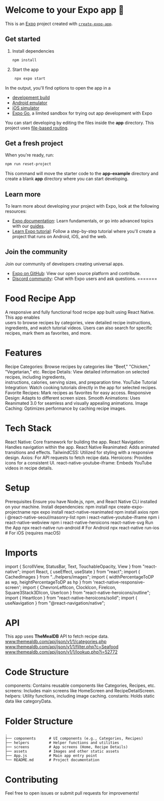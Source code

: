 
# Welcome to your Expo app 👋

This is an [Expo](https://expo.dev) project created with [`create-expo-app`](https://www.npmjs.com/package/create-expo-app).

## Get started

1. Install dependencies

   ```bash
   npm install
   ```

2. Start the app

   ```bash
    npx expo start
   ```

In the output, you'll find options to open the app in a

- [development build](https://docs.expo.dev/develop/development-builds/introduction/)
- [Android emulator](https://docs.expo.dev/workflow/android-studio-emulator/)
- [iOS simulator](https://docs.expo.dev/workflow/ios-simulator/)
- [Expo Go](https://expo.dev/go), a limited sandbox for trying out app development with Expo

You can start developing by editing the files inside the **app** directory. This project uses [file-based routing](https://docs.expo.dev/router/introduction).

## Get a fresh project

When you're ready, run:

```bash
npm run reset-project
```

This command will move the starter code to the **app-example** directory and create a blank **app** directory where you can start developing.

## Learn more

To learn more about developing your project with Expo, look at the following resources:

- [Expo documentation](https://docs.expo.dev/): Learn fundamentals, or go into advanced topics with our [guides](https://docs.expo.dev/guides).
- [Learn Expo tutorial](https://docs.expo.dev/tutorial/introduction/): Follow a step-by-step tutorial where you'll create a project that runs on Android, iOS, and the web.

## Join the community

Join our community of developers creating universal apps.

- [Expo on GitHub](https://github.com/expo/expo): View our open source platform and contribute.
- [Discord community](https://chat.expo.dev): Chat with Expo users and ask questions.
=======
# Food Recipe App
  A responsive and fully functional food recipe app built using React Native. This app enables   
  users to browse recipes by categories, view detailed recipe instructions, ingredients, and watch 
  tutorial videos. Users can also search for specific recipes, mark them as favorites, and more.

# Features
  Recipe Categories: Browse recipes by categories like "Beef," "Chicken," "Vegetarian," etc.
  Recipe Details: View detailed information on selected recipes, including ingredients,       
  instructions, calories, serving sizes, and preparation time.
  YouTube Tutorial Integration: Watch cooking tutorials directly in the app for selected recipes.
  Favorite Recipes: Mark recipes as favorites for easy access.
  Responsive Design: Adapts to different screen sizes.
  Smooth Animations: Uses Reanimated 3.0 for seamless and visually appealing animations.
  Image Caching: Optimizes performance by caching recipe images.

# Tech Stack
  React Native: Core framework for building the app.
  React Navigation: Handles navigation within the app.
  React Native Reanimated: Adds animated transitions and effects.
  TailwindCSS: Utilized for styling with a responsive design.
  Axios: For API requests to fetch recipe data.
  Heroicons: Provides icons for a consistent UI.
  react-native-youtube-iframe: Embeds YouTube videos in recipe details.

# Setup
  Prerequisites
  Ensure you have Node.js, npm, and React Native CLI installed on your machine.
  Install dependencies:
  npm install
  npx create-expo-projectname
  npx expo install react-native-reanimated
  npm install axios
  npm i @react-native-seoul/masonry-list
  npm i react-native-youtube-iframe
  npm i react-native-webview
  npm i react-native-heroicons react-native-svg
  Run the App
  npx react-native run-android   # For Android
  npx react-native run-ios       # For iOS (requires macOS)

# Imports
  import { ScrollView, StatusBar, Text, TouchableOpacity, View } from "react-native";
  import React, { useEffect, useState } from "react";
  import { CachedImages } from "../helpers/images";
  import { widthPercentageToDP as wp, heightPercentageToDP as hp } from 'react-native-responsive-screen';
  import { ChevronLeftIcon, ClockIcon, FireIcon, Square3Stack3DIcon, UserIcon } from "react-native-heroicons/outline";
  import { HeartIcon } from "react-native-heroicons/solid";
  import { useNavigation } from "@react-navigation/native";

# API
  This app uses **TheMealDB** API to fetch recipe data.
  www.themealdb.com/api/json/v1/1/categories.php
  www.themealdb.com/api/json/v1/1/filter.php?c=Seafood
  www.themealdb.com/api/json/v1/1/lookup.php?i=52772

# Code Structure
  components: Contains reusable components like Categories, Recipes, etc.
  screens: Includes main screens like HomeScreen and RecipeDetailScreen.
  helpers: Utility functions, including image caching.
  constants: Holds static data like categoryData.

# Folder Structure
    .
    ├── components      # UI components (e.g., Categories, Recipes)
    ├── helpers         # Helper functions and utilities
    ├── screens         # App screens (Home, Recipe Details)
    ├── assets          # Images and other static assets
    ├── App.js          # Main app entry point
    └── README.md       # Project documentation

# Contributing
  Feel free to open issues or submit pull requests for improvements!
